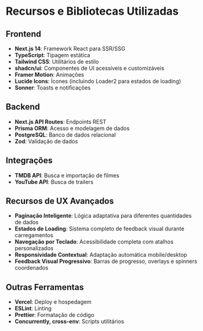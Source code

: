 # Recursos e Bibliotecas Utilizadas

## Frontend
- **Next.js 14**: Framework React para SSR/SSG
- **TypeScript**: Tipagem estática
- **Tailwind CSS**: Utilitários de estilo
- **shadcn/ui**: Componentes de UI acessíveis e customizáveis
- **Framer Motion**: Animações
- **Lucide Icons**: Ícones (incluindo Loader2 para estados de loading)
- **Sonner**: Toasts e notificações

## Backend
- **Next.js API Routes**: Endpoints REST
- **Prisma ORM**: Acesso e modelagem de dados
- **PostgreSQL**: Banco de dados relacional
- **Zod**: Validação de dados

## Integrações
- **TMDB API**: Busca e importação de filmes
- **YouTube API**: Busca de trailers

## Recursos de UX Avançados
- **Paginação Inteligente**: Lógica adaptativa para diferentes quantidades de dados
- **Estados de Loading**: Sistema completo de feedback visual durante carregamentos
- **Navegação por Teclado**: Acessibilidade completa com atalhos personalizados
- **Responsividade Contextual**: Adaptação automática mobile/desktop
- **Feedback Visual Progressivo**: Barras de progresso, overlays e spinners coordenados

## Outras Ferramentas
- **Vercel**: Deploy e hospedagem
- **ESLint**: Linting
- **Prettier**: Formatação de código
- **Concurrently, cross-env**: Scripts utilitários 
